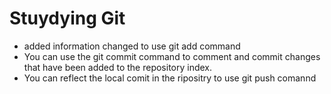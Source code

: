 # Stuydying Git

- added information changed to use git add command
-  You can use the git commit command to comment and commit changes that have been added to the repository index.
- You can reflect the local comit in the ripositry to use git push comannd